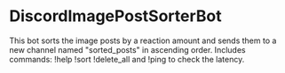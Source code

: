 # DiscordImagePostSorterBot
This bot sorts the image posts by a reaction amount and sends them to a new channel named "sorted_posts" in ascending order. Includes commands: !help !sort !delete_all and !ping to check the latency.
